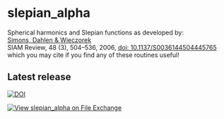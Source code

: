 # slepian_alpha
Spherical harmonics and Slepian functions as developed by:<br>
<a href="http://geoweb.princeton.edu/people/simons/BIB/Simons+2006-SIAM.html">Simons, Dahlen &amp; Wieczorek</a><br>
SIAM Review, 48 (3), 504–536, 2006, <a href="http://dx.doi.org/10.1137/S0036144504445765">doi: 10.1137/S0036144504445765</a><br>
which you may cite if you find any of these routines useful! 

## Latest release
[![DOI](https://zenodo.org/badge/6548/csdms-contrib/slepian_alpha.svg)](https://zenodo.org/badge/latestdoi/6548/csdms-contrib/slepian_alpha)

[![View slepian_alpha on File Exchange](https://www.mathworks.com/matlabcentral/images/matlab-file-exchange.svg)](https://www.mathworks.com/matlabcentral/fileexchange/71416-slepian_alpha)

